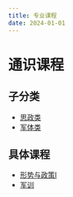 ```yaml
---
title: 专业课程
date: 2024-01-01
---
```



# 通识课程

## 子分类
- [思政类](思政类/index.md)
- [军体类](军体类/index.md)

## 具体课程
- [形势与政策I](思政类/形势与政策I.md)
- [军训](军体类/军训.md)